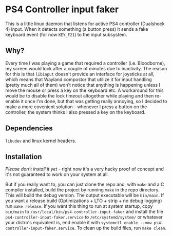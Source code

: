 # PS4 Controller input faker
This is a little linux daemon that listens for active PS4 controller (Dualshock 4) input. When it detects something (a button press) it sends a fake keyboard event (for now `KEY_F21`) to the input subsystem.

## Why?
Every time I was playing a game that required a controller (i.e. Bloodborne), my screen would lock after a couple of minutes due to inactivity.
The reason for this is that `libinput` doesn't provide an interface for joysticks at all, which means that Wayland compostor that utilize it for input handling (pretty much all of them) won't notice that anything is happening unless I move the mouse or press a key on the keyboard etc.
A workaround for this would be to disable the lock timeout altogether while playing and then re-enable it once I'm done, but that was getting really annoying, so I decided to make a more covenient solution - whenever I press a button on the controller, the system thinks I also pressed a key on the keyboard.

## Dependencies
`libudev` and linux kernel headers.

## Installation
*Please don't install it yet* - right now it's a very hacky proof of concept and it's not guaranteed to work on your system at all.

But if you really want to, you can just clone the repo and, with `make` and a C compiler installed, build the project by running `make` in the repo directory.
This will build the debug version.
The output executable will be `bin/main`.
If you want a release build (Optimizations + LTO + strip + no debug logging) run `make release`.
If you want this thing to run at system startup, copy `bin/main` to `/usr/local/bin/ps4-controller-input-faker` and install the file `ps4-controller-input-faker.service` to `/etc/systemd/system/` or whatever your distro's equivalent is, end enable it with `systemctl enable --now ps4-controller-input-faker.service`.
To clean up the build files, run `make clean`.
